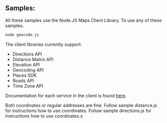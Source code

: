 ## Samples:

All these samples use the Node.JS Maps Client Library. To use any of these samples.

``` bash
node geocode.js
```
The client libraries currently support:
* Directions API
* Distance Matrix API
* Elevation API
* Geocoding API
* Places SDK
* Roads API
* Time Zone API

Documentation for each service in the client is found [here](https://googlemaps.github.io/google-maps-services-js/docs/GoogleMapsClient.html).

Both coordinates or regular addresses are fine.
Follow sample distance.js for instructions how to use coordinates.
Follow sample directions.js for instructions how to use coordinates.s
